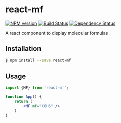 # react-mf

[![NPM version][npm-image]][npm-url] [![Build Status][travis-image]][travis-url] [![Dependency Status][daviddm-image]][daviddm-url]

A react component to display molecular formulas

## Installation

```sh
$ npm install --save react-mf
```

## Usage

```jsx
import {MF} from 'react-mf';

function App() {
    return (
        <MF mf="C6H6" />
    )
}
```

[npm-image]: https://badge.fury.io/js/react-mf.svg
[npm-url]: https://npmjs.org/package/react-mf
[travis-image]: https://travis-ci.org/neptunejs/react-mf.svg?branch=master
[travis-url]: https://travis-ci.org/neptunejs/react-mf
[daviddm-image]: https://david-dm.org/neptunejs/react-mf.svg?theme=shields.io
[daviddm-url]: https://david-dm.org/neptunejs/react-mf
